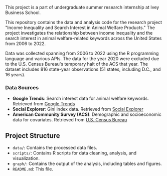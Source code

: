 This project is a part of undergraduate summer research internship at Ivey Business School.

This repository contains the data and analysis code for the research project "Income Inequality and Search Interest in Animal Welfare Products." The project investigates the relationship between income inequality and the search interest in animal welfare-related keywords across the United States from 2006 to 2022.

Data was collected spanning from 2006 to 2022 using the R programming language and various APIs. The data for the year 2020 were excluded due to the U.S. Census Bureau's temporary halt of the ACS that year. The dataset includes 816 state-year observations (51 states, including D.C., and 16 years).

### Data Sources

- **Google Trends**: Search interest data for animal welfare keywords. Retrieved from [Google Trends](https://trends.google.com/trends/)
- **Social Explorer**: Gini index data. Retrieved from [Social Explorer](https://www.socialexplorer.com/)
- **American Community Survey (ACS)**: Demographic and socioeconomic data for covariates. Retrieved from [U.S. Census Bureau](https://www.census.gov/programs-surveys/acs/)

## Project Structure

- `data/`: Contains the processed data files.
- `scripts/`: Contains R scripts for data cleaning, analysis, and visualization.
- `graph/`: Contains the output of the analysis, including tables and figures.
- `README.md`: This file.
